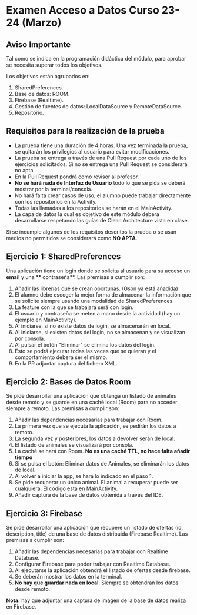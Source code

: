 # Examen Acceso a Datos Curso 23-24 (Marzo)

## Aviso Importante

Tal como se indica en la programación didáctica del módulo, para aprobar se necesita superar todos
los objetivos.

Los objetivos están agrupados en:

1. SharedPreferences.
2. Base de datos: ROOM.
3. Firebase (Realtime).
4. Gestión de fuentes de datos: LocalDataSource y RemoteDataSource.
5. Repositorio.

## Requisitos para la realización de la prueba

- La prueba tiene una duración de 4 horas. Una vez terminada la prueba, se quitarán los privilegios
  al usuario para evitar modificaciones.
- La prueba se entrega a través de una Pull Request por cada uno de los ejercicios solicitados. Si
  no se entrega una Pull Request se considerará no apta.
- En la Pull Request pondrá como revisor al profesor.
- **No se hará nada de Interfaz de Usuario** todo lo que se pida se deberá mostrar por la
  terminal/consola.
- No hará falta crear casos de uso, el alumno puede trabajar directamente con los repositorios en la
  Activity.
- Todas las llamadas a los repositorios se harán en el MainActivity.
- La capa de datos la cual es objetivo de este módulo deberá desarrollarse respetando las guías de
  Clean Architecture vista en clase.

Si se incumple algunos de los requisitos descritos la prueba o se usan medios no permitidos se
considerará como **NO APTA**.

## Ejercicio 1: SharedPreferences

Una aplicación tiene un login donde se solicita al usuario para su acceso un **email** y una **
contraseña**. Las premisas a cumplir son:

1. Añadir las librerías que se crean oportunas. (Gson ya está añadida)
2. El alumno debe escoger la mejor forma de almacenar la información que se solicite siempre usando
   una modalidad de SharedPreferences.
3. La feature con la que se trabajará será con login.
4. El usuario y contraseña se meten a mano desde la actividad (hay un ejemplo en MainActivity).
5. Al iniciarse, si no existe datos de login, se almacenarán en local.
6. Al iniciarse, si existen datos del login, no se almacenan y se visualizan por consola.
7. Al pulsar el botón "Eliminar" se elimina los datos del login.
8. Esto se podrá ejecutar todas las veces que se quieran y el comportamiento deberá ser el mismo.
9. En la PR adjuntar captura del fichero XML.

## Ejercicio 2: Bases de Datos Room

Se pide desarrollar una aplicación que obtenga un listado de animales desde remoto y se guarde en
una caché local (Room) para no acceder siempre a remoto. Las premisas a cumplir son:

1. Añadir las dependencias necesarias para trabajar con Room.
2. La primera vez que se ejecuta la aplicación, se pedirán los datos a remoto.
3. La segunda vez y posteriores, los datos a devolver serán de local.
4. El listado de animales se visualizará por consola.
5. La caché se hará con Room. **No es una caché TTL, no hace falta añadir tiempo**
6. Si se pulsa el botón: Eliminar datos de Animales, se eliminarán los datos de local.
7. Al volver a iniciar la app, se hará lo indicado en el paso 1.
8. Se pide recuperar un único animal. El animal a recuperar puede ser cualquiera. El código está en
   MainActivity.
9. Añadir captura de la base de datos obtenida a través del IDE.

## Ejercicio 3: Firebase

Se pide desarrollar una aplicación que recupere un listado de ofertas (id, description, title) de
una base de datos distribuida (Firebase Realtime). Las premisas a cumplir son:

1. Añadir las dependencias necesarias para trabajar con Realtime Database.
2. Configurar Firebase para poder trabajar con Realtime Database.
3. Al ejecutarse la aplicación obtendrá el listado de ofertas desde firebase.
4. Se deberán mostrar los datos en la terminal.
5. **No hay que guardar nada en local**. Siempre se obtendrán los datos desde remoto.

**Nota:** hay que adjuntar una captura de imágen de la base de datos realiza en Firebase.
